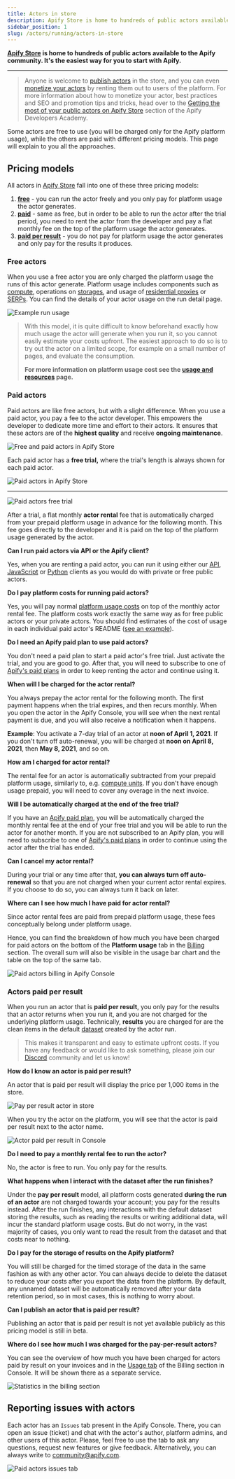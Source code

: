 ```yaml
---
title: Actors in store
description: Apify Store is home to hundreds of public actors available to the Apify community.
sidebar_position: 1
slug: /actors/running/actors-in-store
---
```


**[Apify Store](https://apify.com/store) is home to hundreds of public actors available to the Apify community. It's the easiest way for you to start with Apify.**

---

> Anyone is welcome to [publish actors](/platform/actors/publishing) in the store, and you can even [monetize your actors](https://get.apify.com/monetize-your-code) by renting them out to users of the platform. For more information about how to monetize your actor, best practices and SEO and promotion tips and tricks, head over to the [Getting the most of your public actors on Apify Store](/academy/get-most-of-actors) section of the Apify Developers Academy.


Some actors are free to use (you will be charged only for the Apify platform usage), while the others are paid with different pricing models. This page will explain to you all the approaches.

## Pricing models

All actors in [Apify Store](https://apify.com/store) fall into one of these three pricing models:
1. [**free**](#free-actors) - you can run the actor freely and you only pay for platform usage the actor generates.
2. [**paid**](#paid-actors) - same as free, but in order to be able to run the actor after the trial period, you need to rent the actor from the developer and pay a flat monthly fee on the top of the platform usage the actor generates.
3. [**paid per result**](#actors-paid-per-result) - you do not pay for platform usage the actor generates and only pay for the results it produces.
### Free actors

When you use a free actor you are only charged the platform usage the runs of this actor generate. Platform usage includes components such as [compute](https://docs.apify.com/platform/actors/running/compute-units), operations on [storages](https://docs.apify.com/platform/storage), and usage of [residential proxies](https://docs.apify.com/platform/proxy/residential-proxy) or [SERPs](<https://docs.apify.com/platform/proxy/google-serp-proxy>). You can find the details of your actor usage on the run detail page.

![Example run usage](./images/store/example_run_usage.png)

> With this model, it is quite difficult to know beforehand exactly how much usage the actor will generate when you run it, so you cannot easily estimate your costs upfront. The easiest approach to do so is to try out the actor on a limited scope, for example on a small number of pages, and evaluate the consumption.
>
> **For more information on platform usage cost see the [usage and resources](./usage_and_resources) page.**


### Paid actors

Paid actors are like free actors, but with a slight difference. When you use a paid actor, you pay a fee to the actor developer. This empowers the developer to dedicate more time and effort to their actors. It ensures that these actors are of the **highest quality** and receive **ongoing maintenance**.

![Free and paid actors in Apify Store](./images/store/free_vs_paid_actors.png)

Each paid actor has a **free trial,** where the trial's length is always shown for each paid actor.

![Paid actors in Apify Store](./images/store/paid-actors-store.png)

---

![Paid actors free trial](./images/store/paid-actors-trial.png)

After a trial, a flat monthly **actor rental** fee that is automatically charged from your prepaid platform usage in advance for the following month. This fee goes directly to the developer and it is paid on the top of the platform usage generated by the actor.

<!-- You can read more about why we released paid actors in [this blog post](tbd) from Apify CEO Jan Čurn. -->

**Can I run paid actors via API or the Apify client?**

Yes, when you are renting a paid actor, you can run it using either our [API](/api/v2), [JavaScript](/api/client/js) or [Python](/api/client/python) clients as you would do with private or free public actors.

**Do I pay platform costs for running paid actors?**

Yes, you will pay normal [platform usage costs](https://apify.com/pricing/actors) on top of the monthly actor rental fee. The platform costs work exactly the same way as for free public actors or your private actors. You should find estimates of the cost of usage in each individual paid actor's README ([see an example](https://apify.com/drobnikj/crawler-google-places#how-much-will-it-cost)).

**Do I need an Apify paid plan to use paid actors?**

You don't need a paid plan to start a paid actor's free trial. Just activate the trial, and you are good to go. After that, you will need to subscribe to one of [Apify's paid plans](https://apify.com/pricing) in order to keep renting the actor and continue using it.

**When will I be charged for the actor rental?**

You always prepay the actor rental for the following month. The first payment happens when the trial expires, and then recurs monthly. When you open the actor in the Apify Console, you will see when the next rental payment is due, and you will also receive a notification when it happens.

**Example**: You activate a 7-day trial of an actor at **noon of April 1, 2021**. If you don't turn off auto-renewal, you will be charged at **noon on April 8, 2021**, then **May 8, 2021**, and so on.

**How am I charged for actor rental?**

The rental fee for an actor is automatically subtracted from your prepaid platform usage, similarly to, e.g. [compute units](/platform/actors/running/compute-units). If you don't have enough usage prepaid, you will need to cover any overage in the next invoice.

**Will I be automatically charged at the end of the free trial?**

If you have an [Apify paid plan](https://apify.com/pricing), you will be automatically charged the monthly rental fee at the end of your free trial and you will be able to run the actor for another month. If you are not subscribed to an Apify plan, you will need to subscribe to one of [Apify's paid plans](https://apify.com/pricing) in order to continue using the actor after the trial has ended.

**Can I cancel my actor rental?**

During your trial or any time after that, **you can always turn off auto-renewal** so that you are not charged when your current actor rental expires. If you choose to do so, you can always turn it back on later.

**Where can I see how much I have paid for actor rental?**

Since actor rental fees are paid from prepaid platform usage, these fees conceptually belong under platform usage.

Hence, you can find the breakdown of how much you have been charged for paid actors on the bottom of the **Platform usage** tab in the [Billing](https://console.apify.com/billing) section. The overall sum will also be visible in the usage bar chart and the table on the top of the same tab.

![Paid actors billing in Apify Console](./images/store/paid-actors-billing.png)
### Actors paid per result

When you run an actor that is **paid per result**, you only pay for the results that an actor returns when you run it, and you are not charged for the underlying platform usage. Technically, **results** you are charged for are the clean items in the default [dataset](https://docs.apify.com/platform/storage/dataset) created by the actor run.

> This makes it transparent and easy to estimate upfront costs. If you have any feedback or would like to ask something, please join our [Discord](https://discord.gg/qkMS6pU4cF) community and let us know!

<!-- TODO - add a bit about the ability to set the maximum limits actor should return -->

**How do I know an actor is paid per result?**

An actor that is paid per result will display the price per 1,000 items in the store.

![Pay per result actor in store](./images/store/pay_per_result_actor_store_card.png)

When you try the actor on the platform, you will see that the actor is paid per result next to the actor name.

![Actor paid per result in Console](./images/store/console_pay_per_result_tag.png)

**Do I need to pay a monthly rental fee to run the actor?**

No, the actor is free to run. You only pay for the results.

**What happens when I interact with the dataset after the run finishes?**

Under the **pay per result** model, all platform costs generated **during the run of an actor** are not charged towards your account; you pay for the results instead. After the run finishes, any interactions with the default dataset storing the results, such as reading the results or writing additional data, will incur the standard platform usage costs. But do not worry, in the vast majority of cases, you only want to read the result from the dataset and that costs near to nothing.

**Do I pay for the storage of results on the Apify platform?**

You will still be charged for the timed storage of the data in the same fashion as with any other actor. You can always decide to delete the dataset to reduce your costs after you export the data from the platform. By default, any unnamed dataset will be automatically removed after your data retention period, so in most cases, this is nothing to worry about.

**Can I publish an actor that is paid per result?**

Publishing an actor that is paid per result is not yet available publicly as this pricing model is still in beta.

**Where do I see how much I was charged for the pay-per-result actors?**

You can see the overview of how much you have been charged for actors paid by result on your invoices and in the [Usage tab](https://console.apify.com/billing) of the Billing section in Console. It will be shown there as a separate service.

![Statistics in the billing section](./images/store/pay_per_result_billing_usage_section.png)

<!-- TODO - add info about where to see this at per-actor level -->
<!-- TODO - add info about how to see this on run detail -->

## Reporting issues with actors

Each actor has an `Issues` tab present in the Apify Console. There, you can open an issue (ticket) and chat with the actor's author, platform admins,
and other users of this actor. Please, feel free to use the tab to ask any questions, request new features or give feedback. Alternatively, you can
always write to [community@apify.com](mailto:community@apify.com).

![Paid actors issues tab](./images/store/paid-actors-issues-tab.png)
